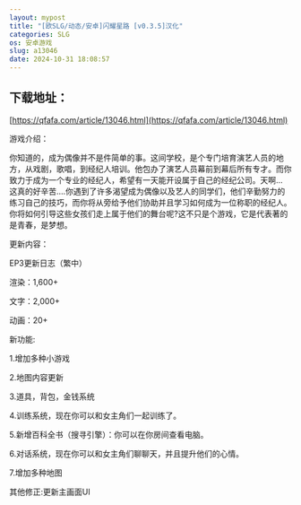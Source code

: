 ```yaml
---
layout: mypost
title: "[欧SLG/动态/安卓]闪耀星路 [v0.3.5]汉化"
categories: SLG
os: 安卓游戏
slug: a13046
date: 2024-10-31 18:08:57
---
```


## 下载地址：

[https://qfafa.com/article/13046.html](https://qfafa.com/article/13046.html)

游戏介绍：

你知道的，成为偶像并不是件简单的事。这间学校，是个专门培育演艺人员的地方，从戏剧，歌唱，到经纪人培训。他包办了演艺人员幕前到幕后所有专才。而你致力于成为一个专业的经纪人，希望有一天能开设属于自己的经纪公司。天啊… 这真的好辛苦….你遇到了许多渴望成为偶像以及艺人的同学们，他们辛勤努力的练习自己的技巧，而你将从旁给予他们协助并且学习如何成为一位称职的经纪人。你将如何引导这些女孩们走上属于他们的舞台呢?这不只是个游戏，它是代表著的是青春，是梦想。

更新内容：

EP3更新日志（繁中）

渲染：1,600+

文字：2,000+

动画：20+

新功能:

1.增加多种小游戏

2.地图内容更新

3.道具，背包，金钱系统

4.训练系统，现在你可以和女主角们一起训练了。

5.新增百科全书（搜寻引擎）：你可以在你房间查看电脑。

6.对话系统，现在你可以和女主角们聊聊天，并且提升他们的心情。

7.增加多种地图

其他修正:更新主画面UI
